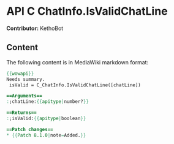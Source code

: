 # API C ChatInfo.IsValidChatLine

**Contributor:** KethoBot

## Content

The following content is in MediaWiki markdown format:

```mediawiki
{{wowapi}}
Needs summary.
 isValid = C_ChatInfo.IsValidChatLine([chatLine])

==Arguments==
:;chatLine:{{apitype|number?}}

==Returns==
:;isValid:{{apitype|boolean}}

==Patch changes==
* {{Patch 8.1.0|note=Added.}}
```